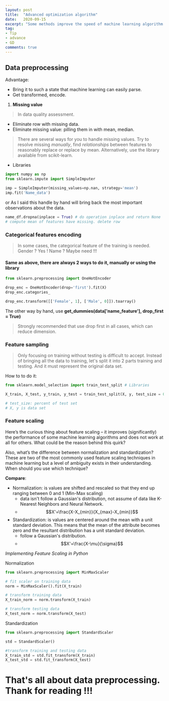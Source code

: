 ```yaml
---
layout: post
title:  "Advanced optimization algorithm"
date:   2020-09-15
excerpt: "Some methods improve the speed of machine learning algorithm: Data preprocessing, v.v"
tag:
- Tip
- advance
- GD
comments: true
---
```


## Data preprocessing

Advantage:

* Bring it to such a state that machine learning can easily parse.
* Get transformed, encode.

1. **Missing value**

> In data quality assessment.

* Eliminate row with missing data.
* Eliminate missing value: pilling them in with mean, median.

> There are several ways for you to handle missing values. Try to resolve missing *manually*, find *relationships* between features to reasonably replace or replace by mean.
Alternatively, use the library available from scikit-learn.

- Libraries
  
``` python
import numpy as np
from sklearn.impute import SimpleImputer

imp = SimpleImputer(missing_values=np.nan, strategy='mean')
imp.fit('Name_data')
```

or As I said this handle by hand will bring back the most important observations about the data.

``` python
name_df.dropna(inplace = True) # do operation inplace and return None
# compute mean of features have missing. delete row
```

### Categorical features encoding

> In some cases, the categorical feature of the training is needed.
Gender ? Yes ! Name ? Maybe need !!!

#### Same as above, there are always 2 ways to do it, manually or using the library

``` python
from sklearn.preprocessing import OneHotEncoder

drop_enc = OneHotEncoder(drop='first').fit(X)
drop_enc.categories_

drop_enc.transform([['Female', 1], ['Male', 0]]).toarray()
```

The other way by hand, use **get_dummies(data['name_feature'], drop_first = True)**

> Strongly recommended that use drop first in all cases, which can reduce dimension.

### Feature sampling

> Only focusing on training without testing is difficult to accept. Instead of bringing all the data to training, let's split it into 2 parts training and testing. And it must represent the original data set.

How to to do it:

``` python
from sklearn.model_selection import train_test_split # Libraries

X_train, X_test, y_train, y_test = train_test_split(X, y, test_size = 0.3, random_state = 101)

# test_size: percent of test set
# X, y is data set
```

### Feature scaling

Here’s the curious thing about feature scaling – it improves (significantly) the performance of some machine learning algorithms and does not work at all for others. What could be the reason behind this quirk?

Also, what’s the difference between normalization and standardization? These are two of the most commonly used feature scaling techniques in machine learning but a level of ambiguity exists in their understanding. When should you use which technique?

**Compare**:

* Normalization: is values are shifted and rescaled so that they end up ranging between 0 and 1 (Min-Max scaling)
  * data isn't follow a Gaussian's distribution, not assume of data like K-Nearest Neighbors and Neural Network.
  * $$X'=\frac{X-X_{min}}{X_{max}-X_{min}}$$
* Standardization: is values are centered around the mean with a unit standard deviation. This means that the mean of the attribute becomes zero and the resultant distribution has a unit standard deviation.
  * follow a Gaussian's distribution.
  * $$X'=\frac{X-\mu}{\sigma}$$

*Implementing Feature Scaling in Python*

Normalization

``` python
from sklearn.preprocessing import MinMaxScaler

# fit scaler on training data
norm = MinMaxScaler().fit(X_train)

# transform training data
X_train_norm = norm.transform(X_train)

# transform testing data
X_test_norm = norm.transform(X_test)
```

Standardization

```python
from sklearn.preprocessing import StandardScaler

std = StandardScaler()

#transform training and testing data
X_train_std = std.fit_transform(X_train)
X_test_std = std.fit_transform(X_test)

```

# That's all about data preprocessing. Thank for reading !!!
